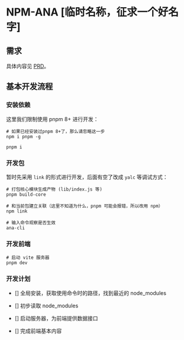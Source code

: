 # NPM-ANA [临时名称，征求一个好名字]
## 

## 需求

具体内容见 [PRD](https://uestc.feishu.cn/docx/PdJadI4gzopOvaxJyMucN3noned)。

## 基本开发流程

### 安装依赖

这里我们限制使用 pnpm 8+ 进行开发：

```shell
# 如果已经安装过pnpm 8+了，那么请忽略这一步
npm i pnpm -g

pnpm i
```

### 开发包

暂时先采用 `link` 的形式进行开发，后面有空了改成 `yalc` 等调试方式：

```shell
# 打包核心模块生成产物 (lib/index.js 等)
pnpm build-core

# 和当前包建立关联（这里不知道为什么，pnpm 可能会报错，所以改用 npm）
npm link

# 输入命令观察是否生效
ana-cli
```

### 开发前端

```shell
# 启动 vite 服务器
pnpm dev
```

### 开发计划

- [] 全局安装，获取使用命令时的路径，找到最近的 node_modules

- [] 初步读取 node_modules

- [] 启动服务器，为前端提供数据接口

- [] 完成前端基本内容

